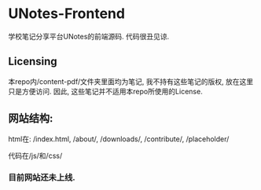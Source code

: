 # UNotes-Frontend

学校笔记分享平台UNotes的前端源码. 代码很丑见谅.

## Licensing

本repo内/content-pdf/文件夹里面均为笔记, 我不持有这些笔记的版权, 放在这里只是方便访问.
因此, 这些笔记并不适用本repo所使用的License.

## 网站结构:

html在: /index.html, /about/, /downloads/, /contribute/, /placeholder/

代码在/js/和/css/

### 目前网站还未上线.
